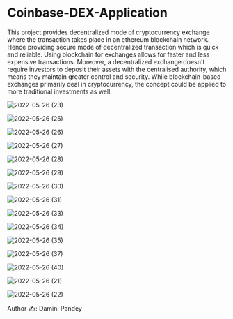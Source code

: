 # Coinbase-DEX-Application
This project provides decentralized mode of cryptocurrency exchange where the transaction takes place in an ethereum blockchain network. Hence providing secure mode of decentralized transaction which is quick and reliable. Using blockchain for exchanges allows for faster and less expensive transactions. Moreover, a decentralized exchange doesn't require investors to deposit their assets with the centralised authority, which means they maintain greater control and security. While blockchain-based exchanges primarily deal in cryptocurrency, the concept could be applied to more traditional investments as well.





![2022-05-26 (23)](https://user-images.githubusercontent.com/61384878/171224263-0b0bb694-9dac-496f-b77f-921051d8ada1.png)


![2022-05-26 (25)](https://user-images.githubusercontent.com/61384878/171224333-acc3d165-041c-48c0-b640-1df6adc0f58f.png)


![2022-05-26 (26)](https://user-images.githubusercontent.com/61384878/171224380-74fd9480-13c3-4568-b6aa-e400430beaa1.png)


![2022-05-26 (27)](https://user-images.githubusercontent.com/61384878/171224431-87f763d9-f360-4ee0-ae0b-38f235c6042c.png)


![2022-05-26 (28)](https://user-images.githubusercontent.com/61384878/171224507-9ae54893-1d03-4e8b-814a-b7ab1f010475.png)


![2022-05-26 (29)](https://user-images.githubusercontent.com/61384878/171224565-4776fcd7-bc59-4f22-9190-5446f741f213.png)


![2022-05-26 (30)](https://user-images.githubusercontent.com/61384878/171224587-d9ff2aa7-5f32-4aa5-93e4-8b5ab0e0302b.png)


![2022-05-26 (31)](https://user-images.githubusercontent.com/61384878/171224624-5f1101e2-f3fd-4ebb-9fb2-586125a9a096.png)


![2022-05-26 (33)](https://user-images.githubusercontent.com/61384878/171225178-2a4b8b2c-22a5-4363-8688-a10daf823a65.png)


![2022-05-26 (34)](https://user-images.githubusercontent.com/61384878/171225228-ea20d506-156c-4d68-b489-1d5e3fe7f666.png)


![2022-05-26 (35)](https://user-images.githubusercontent.com/61384878/171225303-d7e87209-12c6-4267-8680-3d4e0a42c71f.png)


![2022-05-26 (37)](https://user-images.githubusercontent.com/61384878/171225391-66190c1a-1f74-4344-93d7-4b5c4a2e14ea.png)


![2022-05-26 (40)](https://user-images.githubusercontent.com/61384878/171225440-2f8e8e61-047b-44eb-bd19-f6f98efcbde2.png)


![2022-05-26 (21)](https://user-images.githubusercontent.com/61384878/171225486-63d1de46-cec6-4f9c-b202-f4472cf0259e.png)


![2022-05-26 (22)](https://user-images.githubusercontent.com/61384878/171225499-8899fb61-cd70-4095-82ac-49cf646ef90a.png)




Author ✍️: Damini Pandey

